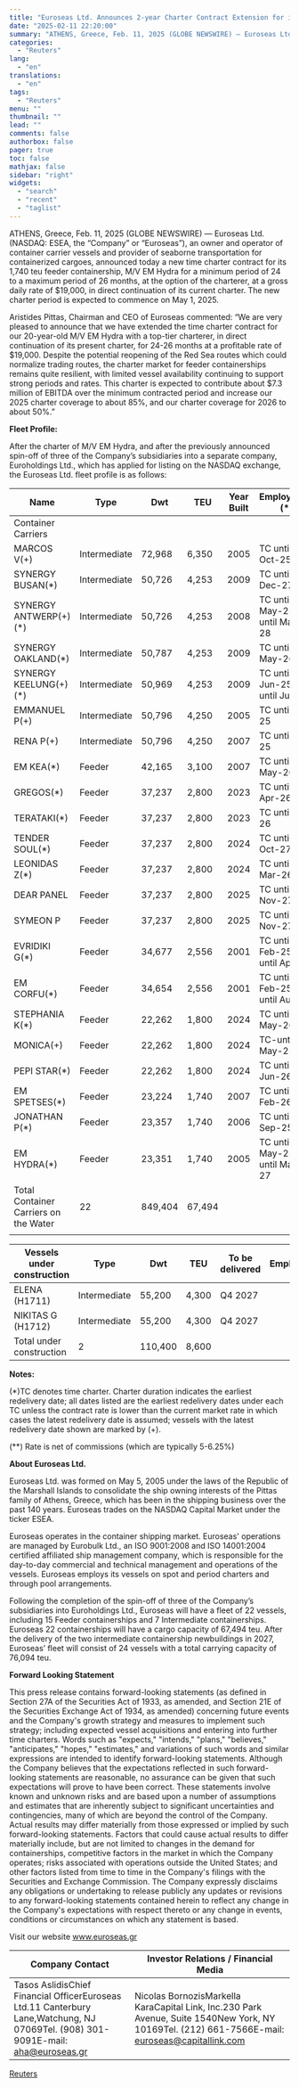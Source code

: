 ```yaml
---
title: "Euroseas Ltd. Announces 2-year Charter Contract Extension for its Feeder Containership, M/V EM Hydra"
date: "2025-02-11 22:20:00"
summary: "ATHENS, Greece, Feb. 11, 2025 (GLOBE NEWSWIRE) — Euroseas Ltd. (NASDAQ: ESEA, the “Company” or “Euroseas”), an owner and operator of container carrier vessels and provider of seaborne transportation for containerized cargoes, announced today a new time charter contract for its 1,740 teu feeder containership, M/V EM Hydra for a..."
categories:
  - "Reuters"
lang:
  - "en"
translations:
  - "en"
tags:
  - "Reuters"
menu: ""
thumbnail: ""
lead: ""
comments: false
authorbox: false
pager: true
toc: false
mathjax: false
sidebar: "right"
widgets:
  - "search"
  - "recent"
  - "taglist"
---
```


ATHENS, Greece, Feb. 11, 2025 (GLOBE NEWSWIRE) — Euroseas Ltd. (NASDAQ: ESEA, the “Company” or “Euroseas”), an owner and operator of container carrier vessels and provider of seaborne transportation for containerized cargoes, announced today a new time charter contract for its 1,740 teu feeder containership, M/V EM Hydra for a minimum period of 24 to a maximum period of 26 months, at the option of the charterer, at a gross daily rate of $19,000, in direct continuation of its current charter. The new charter period is expected to commence on May 1, 2025.

Aristides Pittas, Chairman and CEO of Euroseas commented: “We are very pleased to announce that we have extended the time charter contract for our 20-year-old M/V EM Hydra with a top-tier charterer, in direct continuation of its present charter, for 24-26 months at a profitable rate of $19,000. Despite the potential reopening of the Red Sea routes which could normalize trading routes, the charter market for feeder containerships remains quite resilient, with limited vessel availability continuing to support strong periods and rates. This charter is expected to contribute about $7.3 million of EBITDA over the minimum contracted period and increase our 2025 charter coverage to about 85%, and our charter coverage for 2026 to about 50%.”

**Fleet Profile:** 

After the charter of M/V EM Hydra, and after the previously announced spin-off of three of the Company’s subsidiaries into a separate company, Euroholdings Ltd., which has applied for listing on the NASDAQ exchange, the Euroseas Ltd. fleet profile is as follows:

| Name | Type | Dwt | TEU | Year Built | Employment (\*) | TCE Rate ($/day) | |
| --- | --- | --- | --- | --- | --- | --- | --- |
| Container Carriers |  |  |  |  |  |  | |
| MARCOS V(+) | Intermediate | 72,968 | 6,350 | 2005 | TC until Oct-25 | $ | 15,000 |
| SYNERGY BUSAN(\*) | Intermediate | 50,726 | 4,253 | 2009 | TC until Dec-27 | $ | 35,500 |
| SYNERGY ANTWERP(+)(\*) | Intermediate | 50,726 | 4,253 | 2008 | TC until May-25then until May-28 | $$ | 26,50035,500 |
| SYNERGY OAKLAND(\*) | Intermediate | 50,787 | 4,253 | 2009 | TC until May-26 | $ | 42,000 |
| SYNERGY KEELUNG(+)(\*) | Intermediate | 50,969 | 4,253 | 2009 | TC until Jun-25then until Jun-28 | $$ | 23,00035,500 |
| EMMANUEL P(+) | Intermediate | 50,796 | 4,250 | 2005 | TC until Jul-25 | $ | 21,000 |
| RENA P(+) | Intermediate | 50,796 | 4,250 | 2007 | TC until Jul-25 | $ | 21,000 |
| EM KEA(\*) | Feeder | 42,165 | 3,100 | 2007 | TC until May-26 | $ | 19,000 |
| GREGOS(\*) | Feeder | 37,237 | 2,800 | 2023 | TC until Apr-26 | $ | 48,000 |
| TERATAKI(\*) | Feeder | 37,237 | 2,800 | 2023 | TC until Jul-26 | $ | 48,000 |
| TENDER SOUL(\*) | Feeder | 37,237 | 2,800 | 2024 | TC until Oct-27 | $ | 32,000 |
| LEONIDAS Z(\*) | Feeder | 37,237 | 2,800 | 2024 | TC until Mar-26 | $ | 20,000 |
| DEAR PANEL | Feeder | 37,237 | 2,800 | 2025 | TC until Nov-27 | $ | 32,000 |
| SYMEON P | Feeder | 37,237 | 2,800 | 2025 | TC until Nov-27 | $ | 32,000 |
| EVRIDIKI G(\*) | Feeder | 34,677 | 2,556 | 2001 | TC until Feb-25then until Apr-26 | $$ | 40,00029,500 |
| EM CORFU(\*) | Feeder | 34,654 | 2,556 | 2001 | TC until Feb-25then until Aug-26 | $$ | 40,00028,000 |
| STEPHANIA K(\*) | Feeder | 22,262 | 1,800 | 2024 | TC until May-26 | $ | 22,000 |
| MONICA(+) | Feeder | 22,262 | 1,800 | 2024 | TC-until May-25 | $ | 16,000 |
| PEPI STAR(\*) | Feeder | 22,262 | 1,800 | 2024 | TC until Jun-26 | $ | 24,250 |
| EM SPETSES(\*) | Feeder | 23,224 | 1,740 | 2007 | TC until Feb-26 | $ | 18,100 |
| JONATHAN P(\*) | Feeder | 23,357 | 1,740 | 2006 | TC until Sep-25 | $ | 20,000 |
| EM HYDRA(\*) | Feeder | 23,351 | 1,740 | 2005 | TC until May-25then until May-27 | $$ | 13,00019,000 |
| Total Container Carriers on the Water | 22 | 849,404 | 67,494 |  |  |  | |
|  |  |  |  |  |  |  | |

| Vessels under construction | Type | Dwt | TEU | To be delivered | Employment | TCE Rate ($/day) |
| --- | --- | --- | --- | --- | --- | --- |
| ELENA (H1711) | Intermediate | 55,200 | 4,300 | Q4 2027 |  |  |
| NIKITAS G (H1712) | Intermediate | 55,200 | 4,300 | Q4 2027 |  |  |
| Total under construction | 2 | 110,400 | 8,600 |  |  |  |

**Notes:**

(\*)TC denotes time charter. Charter duration indicates the earliest redelivery date; all dates listed are the earliest redelivery dates under each TC unless the contract rate is lower than the current market rate in which cases the latest redelivery date is assumed; vessels with the latest redelivery date shown are marked by (+).

(\*\*) Rate is net of commissions (which are typically 5-6.25%)

**About Euroseas Ltd.**

Euroseas Ltd. was formed on May 5, 2005 under the laws of the Republic of the Marshall Islands to consolidate the ship owning interests of the Pittas family of Athens, Greece, which has been in the shipping business over the past 140 years. Euroseas trades on the NASDAQ Capital Market under the ticker ESEA.

Euroseas operates in the container shipping market. Euroseas' operations are managed by Eurobulk Ltd., an ISO 9001:2008 and ISO 14001:2004 certified affiliated ship management company, which is responsible for the day-to-day commercial and technical management and operations of the vessels. Euroseas employs its vessels on spot and period charters and through pool arrangements.

Following the completion of the spin-off of three of the Company’s subsidiaries into Euroholdings Ltd., Euroseas will have a fleet of 22 vessels, including 15 Feeder containerships and 7 Intermediate containerships. Euroseas 22 containerships will have a cargo capacity of 67,494 teu. After the delivery of the two intermediate containership newbuildings in 2027, Euroseas’ fleet will consist of 24 vessels with a total carrying capacity of 76,094 teu.

**Forward Looking Statement**

This press release contains forward-looking statements (as defined in Section 27A of the Securities Act of 1933, as amended, and Section 21E of the Securities Exchange Act of 1934, as amended) concerning future events and the Company's growth strategy and measures to implement such strategy; including expected vessel acquisitions and entering into further time charters. Words such as "expects," "intends," "plans," "believes," "anticipates," "hopes," "estimates," and variations of such words and similar expressions are intended to identify forward-looking statements. Although the Company believes that the expectations reflected in such forward-looking statements are reasonable, no assurance can be given that such expectations will prove to have been correct. These statements involve known and unknown risks and are based upon a number of assumptions and estimates that are inherently subject to significant uncertainties and contingencies, many of which are beyond the control of the Company. Actual results may differ materially from those expressed or implied by such forward-looking statements. Factors that could cause actual results to differ materially include, but are not limited to changes in the demand for containerships, competitive factors in the market in which the Company operates; risks associated with operations outside the United States; and other factors listed from time to time in the Company's filings with the Securities and Exchange Commission. The Company expressly disclaims any obligations or undertaking to release publicly any updates or revisions to any forward-looking statements contained herein to reflect any change in the Company's expectations with respect thereto or any change in events, conditions or circumstances on which any statement is based.

Visit our website www.euroseas.gr

| Company Contact | Investor Relations / Financial Media |
| --- | --- |
| Tasos AslidisChief Financial OfficerEuroseas Ltd.11 Canterbury Lane,Watchung, NJ 07069Tel. (908) 301-9091E-mail: aha@euroseas.gr | Nicolas BornozisMarkella KaraCapital Link, Inc.230 Park Avenue, Suite 1540New York, NY 10169Tel. (212) 661-7566E-mail: euroseas@capitallink.com |

[Reuters](https://www.tradingview.com/news/reuters.com,2025-02-11:newsml_GNX80dVx3:0-euroseas-ltd-announces-2-year-charter-contract-extension-for-its-feeder-containership-m-v-em-hydra/)
